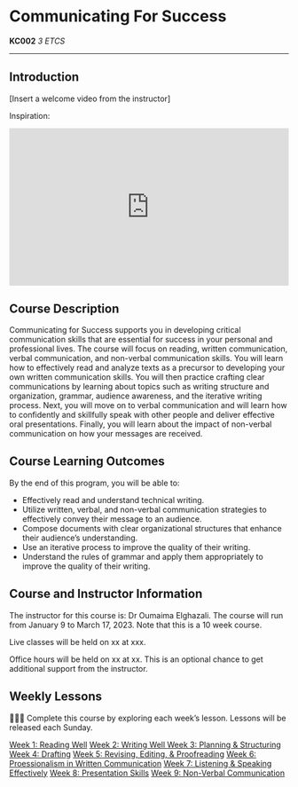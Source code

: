 # Communicating For Success
**KC002** *3 ETCS*

---

## Introduction

[Insert a welcome video from the instructor]

Inspiration:
<div style="position: relative; padding-bottom: 56.25%; height: 0;"><iframe src="https://www.youtube.com/embed/tpZiXQ8hVYo" title="YouTube video player" frameborder="0" allow="accelerometer; autoplay; clipboard-write; encrypted-media; gyroscope; picture-in-picture" allowfullscreen style="position: absolute; top: 0; left: 0; width: 100%; height: 100%;"></iframe></div>


## Course Description

Communicating for Success supports you in developing critical communication skills that are essential for success in your personal and professional lives. The course will focus on reading, written communication, verbal communication, and non-verbal communication skills. You will learn how to effectively read and analyze texts as a precursor to developing your own written communication skills. You will then practice crafting clear communications by learning about topics such as writing structure and organization, grammar, audience awareness, and the iterative writing process. Next, you will move on to verbal communication and will learn how to confidently and skillfully speak with other people and deliver effective oral presentations. Finally, you will learn about the impact of non-verbal communication on how your messages are received.  


## Course Learning Outcomes

By the end of this program, you will be able to:

- Effectively read and understand technical writing.
- Utilize written, verbal, and non-verbal communication strategies to effectively convey their message to an audience.
- Compose documents with clear organizational structures that enhance their audience’s understanding.
- Use an iterative process to improve the quality of their writing.
- Understand the rules of grammar and apply them appropriately to improve the quality of their writing.

## Course and Instructor Information
The instructor for this course is: Dr Oumaima Elghazali. The course will run from January 9 to March 17, 2023. Note that this is a 10 week course.

Live classes will be held on xx at xxx. 

Office hours will be held on xx at xx. This is an optional chance to get additional support from the instructor.

## Weekly Lessons

<aside>

👩🏿‍🏫 Complete this course by exploring each week’s lesson. Lessons will be released each Sunday.

</aside>

[Week 1: Reading Well](/communicating-for-success/reading-well.md)
[Week 2: Writing Well ](/communicating-for-success/writing-well.md)
[Week 3: Planning & Structuring](/communicating-for-success/planning-structuring.md)
[Week 4: Drafting](/communicating-for-success/drafting.md)
[Week 5: Revising, Editing, & Proofreading](/communicating-for-success/revising-editing-proofreading.md)
[Week 6: Proessionalism in Written Communication](/communicating-for-success/professionalism-in-written-communication.md)
[Week 7: Listening & Speaking Effectively](/communicating-for-success/listening-and-speaking-effectively.md)
[Week 8: Presentation Skills](/communicating-for-success/presentation-skills.md)
[Week 9: Non-Verbal Communication](/communicating-for-success/non-verbal-communication.md)

